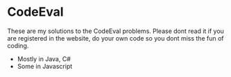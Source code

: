 # CodeEval

These are my solutions to the CodeEval problems. Please dont read it if you are registered in the website, do your own code so you dont miss the fun of coding.

* Mostly in Java, C#
* Some in Javascript
